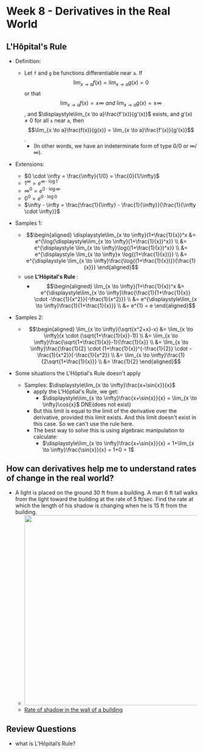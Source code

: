 # Week 8 - Derivatives in the Real World

## L'Hôpital's Rule

* Definition:
    * Let `f` and `g` be functions differentiable near `a`. If $$\displaystyle\lim_{x \to a}f(x) = \lim_{x \to a}g(x) = 0$$ or that $$\displaystyle\lim_{x \to a}f(x) = \pm\infty\ and\ \lim_{x \to a}g(x) = \pm\infty$$, and $\displaystyle\lim_{x \to a}\frac{f'(x)}{g'(x)}$ exists, and $g'(x) \ne 0$ for all `x` near `a`, then $$\lim_{x \to a}\frac{f(x)}{g(x)} = \lim_{x \to a}\frac{f'(x)}{g'(x)}$$.
        * (In other words, we have an indeterminate form of type $0/0$ or $\infty/\infty$).

* Extensions:
    * $0 \cdot \infty = \frac{\infty}{1/0} = \frac{0}{1/\infty}$
    * $1^{\infty} = e^{\infty \cdot \log{1}}$
    * $\infty^0 = e^{0 \cdot \log\infty}$
    * $0^0 = e^{0 \cdot \log{0}}$
    * $\infty - \infty = \frac{\frac{1}{\infty} - \frac{1}{\infty}}{\frac{1}{\infty \cdot \infty}}$

* Samples 1:
    * $$\begin{aligned}
        \displaystyle\lim_{x \to \infty}(1+\frac{1}{x})^x 
        &= e^{\log{\displaystyle\lim_{x \to \infty}(1+\frac{1}{x})^x}} \\
        &= e^{\displaystyle \lim_{x \to \infty}\log{(1+\frac{1}{x})^x}} \\
        &= e^{\displaystyle \lim_{x \to \infty}x \log{(1+\frac{1}{x})}} \\
        &= e^{\displaystyle \lim_{x \to \infty}\frac{\log{(1+\frac{1}{x})}}{\frac{1}{x}}}
        \end{aligned}$$
    * use **L'Hôpital's Rule** : 
        * $$\begin{aligned}
            \lim_{x \to \infty}(1+\frac{1}{x})^x 
            &= e^{\displaystyle\lim_{x \to \infty}\frac{\frac{1}{1+\frac{1}{x}} \cdot -\frac{1}{x^2}}{-\frac{1}{x^2}}} \\
            &= e^{\displaystyle\lim_{x \to \infty}\frac{1}{1+\frac{1}{x}}} \\
            &= e^{1} = e
            \end{aligned}$$

* Samples 2:
    * $$\begin{aligned}
        \lim_{x \to \infty}(\sqrt{x^2+x}-x) &= \lim_{x \to \infty}(x \cdot (\sqrt{1+\frac{1}{x}}-1)) \\
        &= \lim_{x \to \infty}\frac{\sqrt{1+\frac{1}{x}}-1}{\frac{1}{x}} \\
        &= \lim_{x \to \infty}\frac{\frac{1}{2} \cdot (1+\frac{1}{x})^{-\frac{1}{2}} \cdot -\frac{1}{x^2}}{-\frac{1}{x^2}} \\
        &= \lim_{x \to \infty}\frac{1}{2\sqrt{1+\frac{1}{x}}} \\
        &= \frac{1}{2}
        \end{aligned}$$

* Some situations the L'Hôptial's Rule doesn't apply

    * Samples: $\displaystyle\lim_{x \to \infty}\frac{x+\sin{x}}{x}$
        * apply the L'Hôptial's Rule, we get:
            * $\displaystyle\lim_{x \to \infty}\frac{x+\sin{x}}{x} = \lim_{x \to \infty}\cos{x}\$ DNE(does not exist)
        * But this limit is equal to the limit of the derivative over the derivative, provided this limit exists. And this limit doesn't exist in this case. So we can't use the rule here.
        * The best way to solve this is using algebraic manipulation to calculate:
            * $\displaystyle\lim_{x \to \infty}\frac{x+\sin{x}}{x} = 1+\lim_{x \to \infty}\frac{\sin{x}}{x} = 1+0 = 1$

## How can derivatives help me to understand rates of change in the real world?

* A light is placed on the ground 30 ft from a building. A man 6 ft tall walks from the light toward the building at the rate of 5 ft/sec. Find the rate at which the length of his shadow is changing when he is 15 ft from the building.
    * <img src="https://i.imgur.com/gGB7qbp.jpg" style="width:500px"/>
    * [Rate of shadow in the wall of a building](https://www.mathalino.com/reviewer/differential-calculus/17-18-rate-shadow-wall-building)

## Review Questions

* what is L’Hôpital’s Rule?